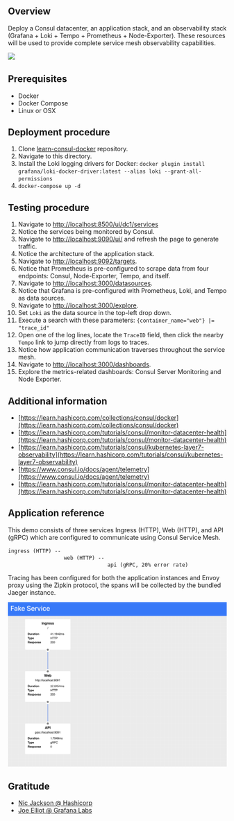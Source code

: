 ## Overview

Deploy a Consul datacenter, an application stack, and an observability stack (Grafana + Loki + Tempo + Prometheus + Node-Exporter). These resources will be used to provide complete service mesh observability capabilities.

![](images/consul_logs_tracing.png)

## Prerequisites

- Docker
- Docker Compose
- Linux or OSX

## Deployment procedure

1. Clone [learn-consul-docker](https://github.com/hashicorp/learn-consul-docker) repository.
2. Navigate to this directory.
3. Install the Loki logging drivers for Docker: `docker plugin install grafana/loki-docker-driver:latest --alias loki --grant-all-permissions`
4. `docker-compose up -d`

## Testing procedure

1. Navigate to [http://localhost:8500/ui/dc1/services](http://localhost:8500/ui/dc1/services)
2. Notice the services being monitored by Consul.
3. Navigate to [http://localhost:9090/ui/](http://localhost:9090/ui/) and refresh the page to generate traffic.
4. Notice the architecture of the application stack. 
5. Navigate to [http://localhost:9092/targets](http://localhost:9092/targets).
6. Notice that Prometheus is pre-configured to scrape data from four endpoints: Consul, Node-Exporter, Tempo, and itself.
7. Navigate to [http://localhost:3000/datasources](http://localhost:3000/datasources).
8. Notice that Grafana is pre-configured with Prometheus, Loki, and Tempo as data sources.
9. Navigate to [http://localhost:3000/explore](http://localhost:3000/explore).
10. Set `Loki` as the data source in the top-left drop down.
11. Execute a search with these parameters: `{container_name="web"} |= "trace_id"`
12. Open one of the log lines, locate the `TraceID` field, then click the nearby `Tempo` link to jump directly from logs to traces.
13. Notice how application communication traverses throughout the service mesh.
14. Navigate to [http://localhost:3000/dashboards](http://localhost:3000/dashboards).
15. Explore the metrics-related dashboards: Consul Server Monitoring and Node Exporter.

## Additional information

- [https://learn.hashicorp.com/collections/consul/docker](https://learn.hashicorp.com/collections/consul/docker)
- [https://learn.hashicorp.com/tutorials/consul/monitor-datacenter-health](https://learn.hashicorp.com/tutorials/consul/monitor-datacenter-health)
- [https://learn.hashicorp.com/tutorials/consul/kubernetes-layer7-observability](https://learn.hashicorp.com/tutorials/consul/kubernetes-layer7-observability)
- [https://www.consul.io/docs/agent/telemetry](https://www.consul.io/docs/agent/telemetry)
- [https://learn.hashicorp.com/tutorials/consul/monitor-datacenter-health](https://learn.hashicorp.com/tutorials/consul/monitor-datacenter-health)

## Application reference

This demo consists of three services Ingress (HTTP), Web (HTTP), and API (gRPC)  which are configured to communicate using Consul Service Mesh. 

```
ingress (HTTP) --
                  web (HTTP) --
                                api (gRPC, 20% error rate)
```

Tracing has been configured for both the application instances and Envoy proxy using the Zipkin protocol, the spans 
will be collected by the bundled Jaeger instance.

![](images/fake-ui.png)

## Gratitude

- [Nic Jackson @ Hashicorp](https://github.com/hashicorp/consul-demo-tracing/tree/master/jaeger)
- [Joe Elliot @ Grafana Labs](https://github.com/grafana/tempo/tree/main/example/docker-compose)